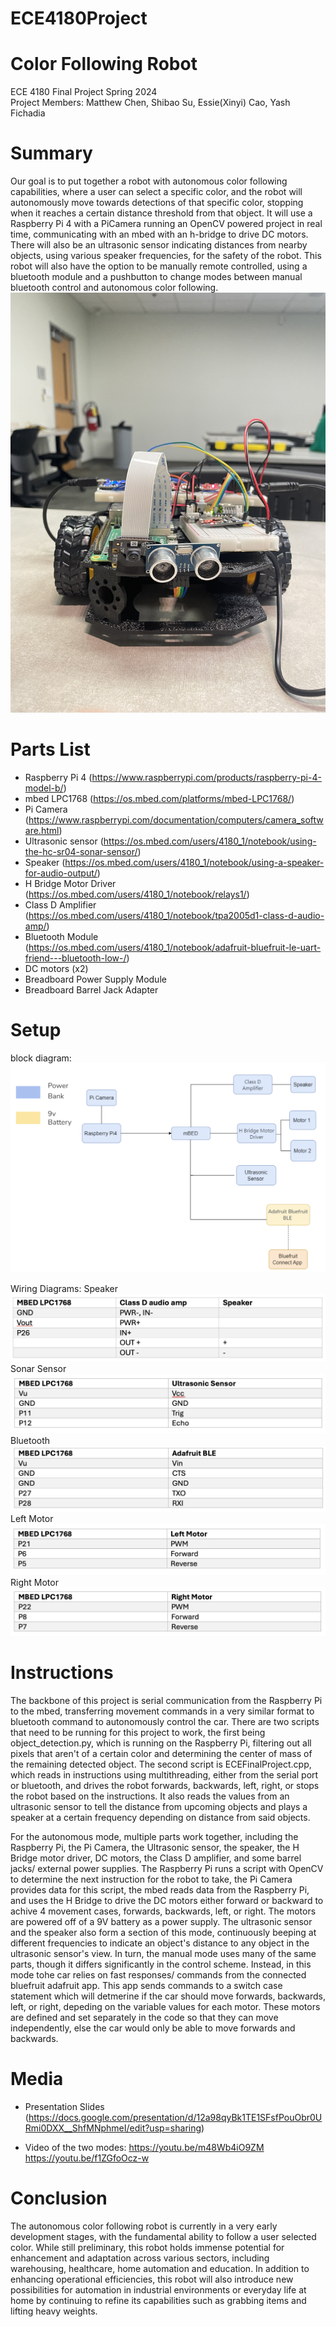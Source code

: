 # ECE4180Project

# Color Following Robot
ECE 4180 Final Project Spring 2024 <br />
Project Members: Matthew Chen, Shibao Su, Essie(Xinyi) Cao, Yash Fichadia

# Summary
Our goal is to put together a robot with autonomous color following capabilities, where a user can select a specific color, and the robot will autonomously move towards detections of that specific color, stopping when it reaches a certain distance threshold from that object. It will use a Raspberry Pi 4 with a PiCamera running an OpenCV powered project in real time, communicating with an mbed with an h-bridge to drive DC motors. There will also be an ultrasonic sensor indicating distances from nearby objects, using various speaker frequencies, for the safety of the robot. This robot will also have the option to be manually remote controlled, using a bluetooth module and a pushbutton to change modes between manual bluetooth control and autonomous color following.
![robot](images/robot.JPG)

# Parts List
- Raspberry Pi 4 (https://www.raspberrypi.com/products/raspberry-pi-4-model-b/)
- mbed LPC1768 (https://os.mbed.com/platforms/mbed-LPC1768/)
- Pi Camera (https://www.raspberrypi.com/documentation/computers/camera_software.html)
- Ultrasonic sensor (https://os.mbed.com/users/4180_1/notebook/using-the-hc-sr04-sonar-sensor/)
- Speaker (https://os.mbed.com/users/4180_1/notebook/using-a-speaker-for-audio-output/)
- H Bridge Motor Driver (https://os.mbed.com/users/4180_1/notebook/relays1/)
- Class D Amplifier (https://os.mbed.com/users/4180_1/notebook/tpa2005d1-class-d-audio-amp/)
- Bluetooth Module (https://os.mbed.com/users/4180_1/notebook/adafruit-bluefruit-le-uart-friend---bluetooth-low-/)
- DC motors (x2)
- Breadboard Power Supply Module
- Breadboard Barrel Jack Adapter

# Setup
block diagram:
![Block Diagram](images/block_diagram.png)

Wiring Diagrams:
Speaker
![speaker](images/table_speaker.png)
Sonar Sensor
![sonarSensor](images/ultrasonic_sensor.png)
Bluetooth
![bluetooth](images/Adafruit.png)
Left Motor
![motor1](images/left_motor.png)
Right Motor
![motor2](images/right_motor.png)

# Instructions

The backbone of this project is serial communication from the Raspberry Pi to the mbed, transferring movement commands in a very similar format to bluetooth command to autonomously control the car. There are two scripts that need to be running for this project to work, the first being object_detection.py, which is running on the Raspberry Pi, filtering out all pixels that aren't of a certain color and determining the center of mass of the remaining detected object. The second script is ECEFinalProject.cpp, which reads in instructions using multithreading, either from the serial port or bluetooth, and drives the robot forwards, backwards, left, right, or stops the robot based on the instructions. It also reads the values from an ultrasonic sensor to tell the distance from upcoming objects and plays a speaker at a certain frequency depending on distance from said objects.

For the autonomous mode, multiple parts work together, including the Raspberry Pi, the Pi Camera, the Ultrasonic sensor, the speaker, the H Bridge motor driver, DC motors, the Class D amplifier, and some barrel jacks/ external power supplies. The Raspberry Pi runs a script with OpenCV to determine the next instruction for the robot to take, the Pi Camera provides data for this script, the mbed reads data from the Raspberry Pi, and uses the H Bridge to drive the DC motors either forward or backward to achive 4 movement cases, forwards, backwards, left, or right. The motors are powered off of a 9V battery as a power supply. The ultrasonic sensor and the speaker also form a section of this mode, continuously beeping at different frequencies to indicate an object's distance to any object in the ultrasonic sensor's view. In turn, the manual mode uses many of the same parts, though it differs significantly in the control scheme. Instead, in this mode tohe car relies on fast responses/ commands from the connected bluefruit adafruit app. This app sends commands to a switch case statement which will detmerine if the car should move forwards, backwards, left, or right, depeding on the variable values for each motor. These motors are defined and set separately in the code so that they can move independently, else the car would only be able to move forwards and backwards.

# Media
- Presentation Slides (https://docs.google.com/presentation/d/12a98qyBk1TE1SFsfPouObr0URmi0DXX__ShfMNphmeI/edit?usp=sharing)

- Video of the two modes: 
https://youtu.be/m48Wb4iO9ZM
https://youtu.be/f1ZGfoOcz-w


# Conclusion
The autonomous color following robot is currently in a very early development stages, with the fundamental ability to follow a user selected color. While still preliminary, this robot holds immense potential for enhancement and adaptation across various sectors, including warehousing, healthcare, home automation and education. In addition to enhancing operational efficiencies, this robot will also introduce new possibilities for automation in industrial environments or everyday life at home by continuing to refine its capabilities such as grabbing items and lifting heavy weights.
